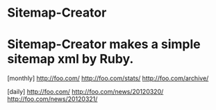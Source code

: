 # Sitemap-Creator

Sitemap-Creator makes a simple sitemap xml by Ruby.
===

   [monthly]
   http://foo.com/
   http://foo.com/stats/
   http://foo.com/archive/

   [daily]
   http://foo.com/
   http://foo.com/news/20120320/
   http://foo.com/news/20120321/

